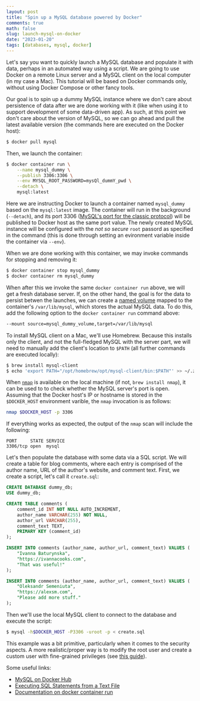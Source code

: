 ```yaml
---
layout: post
title: "Spin up a MySQL database powered by Docker"
comments: true
math: false
slug: launch-mysql-on-docker
date: "2023-01-20"
tags: [databases, mysql, docker]
---
```


Let's say you want to quickly launch a MySQL database and populate it with data, perhaps in an automated way using a script. We are going to use Docker on a remote Linux server and a MySQL client on the local computer (in my case a Mac). This tutorial will be based on Docker commands only, without using Docker Compose or other fancy tools.

Our goal is to spin up a dummy MySQL instance where we don't care about persistence of data after we are done working with it (like when using it to support development of some data-driven app). As such, at this point we don't care about the version of MySQL, so we can go ahead and pull the latest available version (the commands here are executed on the Docker host):

```sh
$ docker pull mysql
```

Then, we launch the container:

```sh
$ docker container run \
    --name mysql_dummy \
    --publish 3306:3306 \
    --env MYSQL_ROOT_PASSWORD=mysQl_dummY_pwd \
    --detach \
    mysql:latest
```

Here we are instructing Docker to launch a container named `mysql_dummy` based on the `mysql:latest` image. The container will run in the background (`--detach`), and its port 3306 ([MySQL's port for the classic protocol](https://dev.mysql.com/doc/mysql-port-reference/en/mysql-ports-reference-tables.html)) will be published to Docker host as the same port value. The newly created MySQL instance will be configured with the *not so secure* `root` passord as specified in the command (this is done through setting an evironment variable inside the container via `--env`).

When we are done working with this container, we may invoke commands for stopping and removing it:

```sh
$ docker container stop mysql_dummy
$ docker container rm mysql_dummy
```

When after this we invoke the same `docker container run` above, we will get a fresh database server. If, on the other hand, the goal is for the data to persist betwen the launches, we can create a [named volume](https://docs.docker.com/storage/volumes/) mapped to the container's `/var/lib/mysql`, which stores the actual MySQL data. To do this, add the following option to the `docker container run` command above:

```sh
--mount source=mysql_dummy_volume,target=/var/lib/mysql
```

To install MySQL client on a Mac, we'll use Homebrew. Because this installs only the client, and not the full-fledged MySQL with the server part, we will need to manually add the client's location to `$PATH` (all further commands are executed locally):

```sh
$ brew install mysql-client
$ echo 'export PATH="/opt/homebrew/opt/mysql-client/bin:$PATH"' >> ~/.zshrc
```

When [`nmap`](https://nmap.org/) is available on the local machine (if not, `brew install nmap`), it can be used to to check whether the MySQL server's port is open. Assuming that the Docker host's IP or hostname is stored in the `$DOCKER_HOST` environment varible, the `nmap` invocation is as follows:

```sh
nmap $DOCKER_HOST -p 3306
```

If everything works as expected, the output of the `nmap` scan will include the following:

```
PORT     STATE SERVICE
3306/tcp open  mysql
```

Let's then populate the database with some data via a SQL script. We will create a table for blog comments, where each entry is comprised of the author name, URL of the author's website, and comment text. First, we create a script, let's call it `create.sql`:


```sql
CREATE DATABASE dummy_db;
USE dummy_db;

CREATE TABLE comments (
    comment_id INT NOT NULL AUTO_INCREMENT,
    author_name VARCHAR(255) NOT NULL,
    author_url VARCHAR(255),
    comment_text TEXT,
    PRIMARY KEY (comment_id)
);

INSERT INTO comments (author_name, author_url, comment_text) VALUES (
    "Ivanna Baturynska",
    "https://ivannacooks.com",
    "That was useful!"
);

INSERT INTO comments (author_name, author_url, comment_text) VALUES (
    "Oleksandr Semeniuta",
    "https://alexsm.com",
    "Please add more stuff."
);
```

Then we'll use the local MySQL client to connect to the database and execute the script:

```sh
$ mysql -h$DOCKER_HOST -P3306 -uroot -p < create.sql
```

This example was a bit primitive, particularly when it comes to the security aspects. A more realistic/proper way is to modify the root user and create a custom user with fine-grained privileges (see [this guide](https://www.linode.com/docs/guides/securing-mysql)).

Some useful links:

 * [MySQL on Docker Hub](https://hub.docker.com/_/mysql)
 * [Executing SQL Statements from a Text File](https://dev.mysql.com/doc/refman/8.0/en/mysql-batch-commands.html)
 * [Documentation on docker container run](https://docs.docker.com/engine/reference/commandline/container_run/)